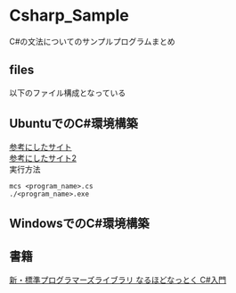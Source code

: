 # Csharp_Sample
C#の文法についてのサンプルプログラムまとめ

## files
以下のファイル構成となっている

## UbuntuでのC#環境構築
[参考にしたサイト](https://qiita.com/tabizou/items/f47983d1d327e6c5d5e1) <br/>
[参考にしたサイト2](https://qiita.com/LemonLeaf/items/0531f5479315ee858eb9) <br/>
実行方法 <br/>
```
mcs <program_name>.cs
./<program_name>.exe
```

## WindowsでのC#環境構築

## 書籍
[新・標準プログラマーズライブラリ なるほどなっとく C#入門](https://gihyo.jp/book/2019/978-4-297-10458-0)